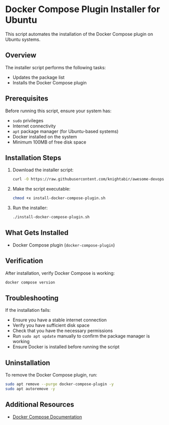 # Docker Compose Plugin Installer for Ubuntu

This script automates the installation of the Docker Compose plugin on Ubuntu systems.

## Overview

The installer script performs the following tasks:
- Updates the package list
- Installs the Docker Compose plugin

## Prerequisites

Before running this script, ensure your system has:
- `sudo` privileges
- Internet connectivity
- `apt` package manager (for Ubuntu-based systems)
- Docker installed on the system
- Minimum 100MB of free disk space

## Installation Steps

1. Download the installer script:
   ```bash
   curl -O https://raw.githubusercontent.com/knightabir/awesome-devops-tools-setup/refs/heads/main/Docker-compose/docker-compose.sh
   ```

2. Make the script executable:
   ```bash
   chmod +x install-docker-compose-plugin.sh
   ```

3. Run the installer:
   ```bash
   ./install-docker-compose-plugin.sh
   ```

## What Gets Installed

- Docker Compose plugin (`docker-compose-plugin`)

## Verification

After installation, verify Docker Compose is working:
```bash
docker compose version
```

## Troubleshooting

If the installation fails:
- Ensure you have a stable internet connection
- Verify you have sufficient disk space
- Check that you have the necessary permissions
- Run `sudo apt update` manually to confirm the package manager is working
- Ensure Docker is installed before running the script

## Uninstallation

To remove the Docker Compose plugin, run:
```bash
sudo apt remove --purge docker-compose-plugin -y
sudo apt autoremove -y
```

## Additional Resources

- [Docker Compose Documentation](https://docs.docker.com/compose/)

